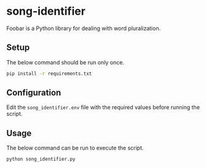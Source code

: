 # song-identifier

Foobar is a Python library for dealing with word pluralization.

## Setup

The below command should be run only once.

```bash
pip install -r requirements.txt
```

## Configuration

Edit the `song_identifier.env` file with the required values before running the script. 

## Usage

The below command can be run to execute the script.

```bash
python song_identifier.py
```
